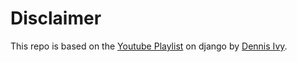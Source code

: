 <h1>Disclaimer</h1>
<p>This repo is based on the <a href="https://www.youtube.com/playlist?list=PL-51WBLyFTg2vW-_6XBoUpE7vpmoR3ztO">Youtube Playlist</a> on django by <a href="https://www.youtube.com/@DennisIvy"> Dennis Ivy</a>.</p>
